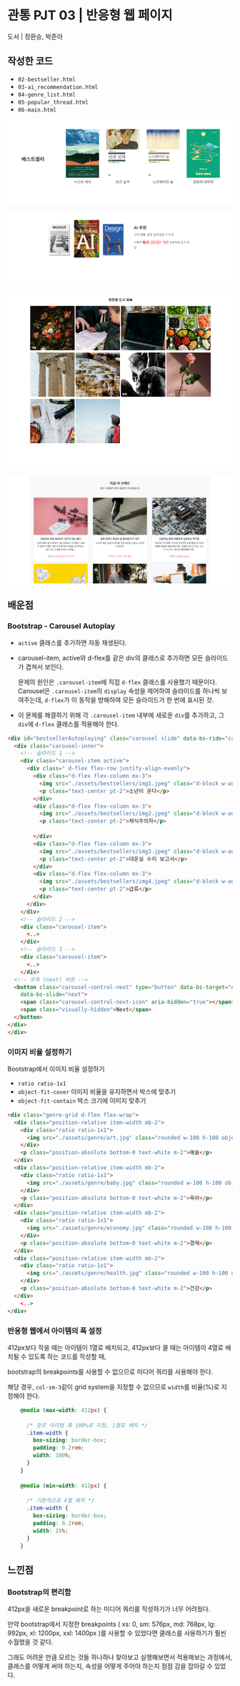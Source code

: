 # 관통 PJT 03 | 반응형 웹 페이지

<aside>

도서 | 정환승, 박준아

</aside>

## 작성한 코드

- `02-bestseller.html`
- `03-ai_recommendation.html`
- `04-genre_list.html`
- `05-popular_thread.html`
- `06-main.html`

![02-bestseller](./img/02.png)

![03-ai_recommendation](./img/03.png)

![04-genre_list.html](./img/04.png)

![05-popular_thread](./img/05.png)

## 배운점

### Bootstrap - Carousel Autoplay

- `active` 클래스를 추가하면 자동 재생된다.
- carousel-item, active와 d-flex를 같은 div의 클래스로 추가하면 모든 슬라이드가 겹쳐서 보인다.
    
    문제의 원인은 `.carousel-item`에 직접 `d-flex` 클래스를 사용했기 때문이다. Carousel은 `.carousel-item`의 `display` 속성을 제어하여 슬라이드를 하나씩 보여주는데, `d-flex`가 이 동작을 방해하여 모든 슬라이드가 한 번에 표시된 것.
    
- 이 문제를 해결하기 위해 각 `.carousel-item` 내부에 새로운 `div`를 추가하고, 그 `div`에 `d-flex` 클래스를 적용해야 한다.

```html
<div id="bestsellerAutoplaying" class="carousel slide" data-bs-ride="carousel">
  <div class="carousel-inner">
    <!-- 슬라이드 1 -->
    <div class="carousel-item active">
      <div class=" d-flex flex-row justify-align-evenly">
        <div class="d-flex flex-column mx-3">
          <img src="./assets/bestsellers/img1.jpeg" class="d-block w-auto" alt="book1">
          <p class="text-center pt-2">소년이 온다</p>
        </div>
        <div class="d-flex flex-column mx-3">
          <img src="./assets/bestsellers/img2.jpeg" class="d-block w-auto" alt="book2">
          <p class="text-center pt-2">채식주의자</p>

        </div>
        <div class="d-flex flex-column mx-3">
          <img src="./assets/bestsellers/img3.jpeg" class="d-block w-auto" alt="book3">
          <p class="text-center pt-2">대온실 수리 보고서</p>
        </div>
        <div class="d-flex flex-column mx-3">
          <img src="./assets/bestsellers/img4.jpeg" class="d-block w-auto" alt="book4">
          <p class="text-center pt-2">급류</p>
        </div>
      </div>
    </div>
    <!-- 슬라이드 2 -->
    <div class="carousel-item">
      <..>
    </div>
    <!-- 슬라이드 3 -->
    <div class="carousel-item">
      <..>
    </div>
  <!-- 우측 (next) 버튼 -->
  <button class="carousel-control-next" type="button" data-bs-target="#bestsellerAutoplaying"
    data-bs-slide="next">
    <span class="carousel-control-next-icon" aria-hidden="true"></span>
    <span class="visually-hidden">Next</span>
  </button>
</div>
</div>
```

### 이미지 비율 설정하기

Bootstrap에서 이미지 비율 설정하기

- `ratio ratio-1x1`
- `object-fit-cover` 이미지 비율을 유지하면서 박스에 맞추기
- `object-fit-contain` 박스 크기에 이미지 맞추기

```html
<div class="genre-grid d-flex flex-wrap">
  <div class="position-relative item-width mb-2">
    <div class="ratio ratio-1x1">
      <img src="./assets/genre/art.jpg" class="rounded w-100 h-100 object-fit-cover" alt="art">
    </div>
    <p class="position-absolute bottom-0 text-white m-2">예술</p>
  </div> 
  <div class="position-relative item-width mb-2">
    <div class="ratio ratio-1x1">
      <img src="./assets/genre/baby.jpg" class="rounded w-100 h-100 object-fit-cover" alt="baby">
    </div>
    <p class="position-absolute bottom-0 text-white m-2">육아</p>
  </div>
  <div class="position-relative item-width mb-2">
    <div class="ratio ratio-1x1">
      <img src="./assets/genre/economy.jpg" class="rounded w-100 h-100 object-fit-cover" alt="economy">
    </div>
    <p class="position-absolute bottom-0 text-white m-2">경제</p>
  </div>
  <div class="position-relative item-width mb-2">
    <div class="ratio ratio-1x1">
      <img src="./assets/genre/health.jpg" class="rounded w-100 h-100 object-fit-cover" alt="health">
    </div>
    <p class="position-absolute bottom-0 text-white m-2">건강</p>
  </div>
    <..>
</div>
```

### 반응형 웹에서 아이템의 폭 설정

412px보다 작을 때는 아이템이 1열로 배치되고, 
412px보다 클 때는 아이템이 4열로 배치될 수 있도록 하는 코드를 작성할 때,

bootstrap의 breakpoints를 사용할 수 없으므로 미디어 쿼리를 사용해야 한다.

해당 경우, `col-sm-3`같이 grid system을 지정할 수 없으므로 `width`를 비율(%)로 지정해야 한다. 

```css
    @media (max-width: 412px) {

      /* 장르 아이템 폭 100%로 지정, 1열로 배치 */
      .item-width {
        box-sizing: border-box;
        padding: 0.2rem;
        width: 100%;
      }
    }

    @media (min-width: 412px) {

      /* 기본적으로 4열 배치 */
      .item-width {
        box-sizing: border-box;
        padding: 0.2rem;
        width: 25%;
      }
    }
```

## 느낀점

### Bootstrap의 편리함

412px을 새로운 breakpoint로 하는 미디어 쿼리를 작성하기가 너무 어려웠다.

만약 bootstrap에서 지정한 breakpoints (  xs: 0,  sm: 576px,  md: 768px,  lg: 992px,  xl: 1200px,  xxl: 1400px )를 사용할 수 있었다면 클래스를 사용하기가 훨씬 수월했을 것 같다.

그래도 어려운 만큼 모르는 것들 하나하나 찾아보고 실행해보면서 적용해보는 과정에서, 클래스를 어떻게 써야 하는지, 속성을 어떻게 주어야 하는지 점점 감을 잡아갈 수 있었다.
